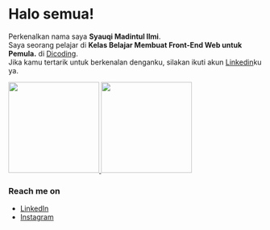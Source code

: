 # Halo semua! 

Perkenalkan nama saya **Syauqi Madintul Ilmi**.\
Saya seorang pelajar di **Kelas Belajar Membuat Front-End Web untuk Pemula.** di [Dicoding](https://www.dicoding.com/).\
Jika kamu tertarik untuk berkenalan denganku, silakan ikuti akun [Linkedin](https://www.linkedin.com/in/syauqi-madinatul-ilmi/)ku ya.

<p align="left">
<a href="https://github.com/syauqiilmi">
  <img height="180em" src="https://github-readme-stats-eight-theta.vercel.app/api?username=syauqiilmi&show_icons=true&theme=algolia&include_all_commits=true&count_private=true"/>
  <img height="180em" src="https://github-readme-stats-eight-theta.vercel.app/api/top-langs/?username=syauqiilmi&layout=compact&langs_count=8&theme=algolia"/>
</a>
</p>

### Reach me on
- <a href="https://linkedin.com/in/syauqiilmi/">LinkedIn</a>
- <a href="https://instagram.com/syauqiilmi?igshid=ZGUzMzM3NWJiOQ==">Instagram</a>
